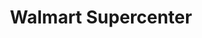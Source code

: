 ---
title: "Walmart Supercenter"
url: /baytown/walmart-supercenter-north-highway-146/
shop: supermarket
---